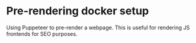 # Pre-rendering docker setup

Using Puppeteer to pre-render a webpage. This is useful for rendering JS frontends for SEO purposes.
